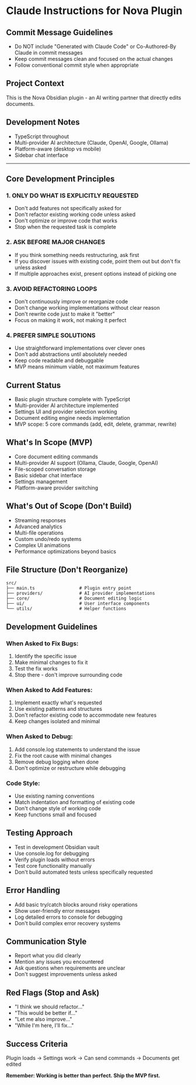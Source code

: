# Claude Instructions for Nova Plugin

## Commit Message Guidelines
- Do NOT include "Generated with Claude Code" or Co-Authored-By Claude in commit messages
- Keep commit messages clean and focused on the actual changes
- Follow conventional commit style when appropriate

## Project Context
This is the Nova Obsidian plugin - an AI writing partner that directly edits documents.

## Development Notes
- TypeScript throughout
- Multi-provider AI architecture (Claude, OpenAI, Google, Ollama)
- Platform-aware (desktop vs mobile)
- Sidebar chat interface

---

## Core Development Principles

### 1. **ONLY DO WHAT IS EXPLICITLY REQUESTED**
- Don't add features not specifically asked for
- Don't refactor existing working code unless asked
- Don't optimize or improve code that works
- Stop when the requested task is complete

### 2. **ASK BEFORE MAJOR CHANGES**
- If you think something needs restructuring, ask first
- If you discover issues with existing code, point them out but don't fix unless asked
- If multiple approaches exist, present options instead of picking one

### 3. **AVOID REFACTORING LOOPS**
- Don't continuously improve or reorganize code
- Don't change working implementations without clear reason
- Don't rewrite code just to make it "better"
- Focus on making it work, not making it perfect

### 4. **PREFER SIMPLE SOLUTIONS**
- Use straightforward implementations over clever ones
- Don't add abstractions until absolutely needed
- Keep code readable and debuggable
- MVP means minimum viable, not maximum features

## Current Status
- Basic plugin structure complete with TypeScript
- Multi-provider AI architecture implemented
- Settings UI and provider selection working
- Document editing engine needs implementation
- MVP scope: 5 core commands (add, edit, delete, grammar, rewrite)

## What's In Scope (MVP)
- Core document editing commands
- Multi-provider AI support (Ollama, Claude, Google, OpenAI)
- File-scoped conversation storage
- Basic sidebar chat interface
- Settings management
- Platform-aware provider switching

## What's Out of Scope (Don't Build)
- Streaming responses
- Advanced analytics
- Multi-file operations
- Custom undo/redo systems
- Complex UI animations
- Performance optimizations beyond basics

## File Structure (Don't Reorganize)
```
src/
├── main.ts                 # Plugin entry point
├── providers/              # AI provider implementations
├── core/                   # Document editing logic
├── ui/                     # User interface components
└── utils/                  # Helper functions
```

## Development Guidelines

### When Asked to Fix Bugs:
1. Identify the specific issue
2. Make minimal changes to fix it
3. Test the fix works
4. Stop there - don't improve surrounding code

### When Asked to Add Features:
1. Implement exactly what's requested
2. Use existing patterns and structures
3. Don't refactor existing code to accommodate new features
4. Keep changes isolated and minimal

### When Asked to Debug:
1. Add console.log statements to understand the issue
2. Fix the root cause with minimal changes
3. Remove debug logging when done
4. Don't optimize or restructure while debugging

### Code Style:
- Use existing naming conventions
- Match indentation and formatting of existing code
- Don't change style of working code
- Keep functions small and focused

## Testing Approach
- Test in development Obsidian vault
- Use console.log for debugging
- Verify plugin loads without errors
- Test core functionality manually
- Don't build automated tests unless specifically requested

## Error Handling
- Add basic try/catch blocks around risky operations
- Show user-friendly error messages
- Log detailed errors to console for debugging
- Don't build complex error recovery systems

## Communication Style
- Report what you did clearly
- Mention any issues you encountered
- Ask questions when requirements are unclear
- Don't suggest improvements unless asked

## Red Flags (Stop and Ask)
- "I think we should refactor..."
- "This would be better if..."
- "Let me also improve..."
- "While I'm here, I'll fix..."

## Success Criteria
Plugin loads → Settings work → Can send commands → Documents get edited

**Remember: Working is better than perfect. Ship the MVP first.**